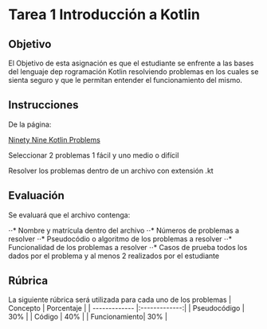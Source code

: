 # Tarea 1 Introducción a Kotlin

## Objetivo

El Objetivo de esta asignación es que el estudiante se enfrente a las bases del lenguaje dep rogramación Kotlin resolviendo problemas en los cuales se sienta seguro y que le permitan entender el funcionamiento del mismo.

## Instrucciones

De la página:

[Ninety Nine Kotlin Problems](https://github.com/dkandalov/kotlin-99)

Seleccionar 2 problemas 1 fácil y uno medio o difícil

Resolver los problemas dentro de un archivo con extensión .kt

## Evaluación

Se evaluará que el archivo contenga:

⋅⋅* Nombre y matrícula dentro del archivo
⋅⋅* Números de problemas a resolver
⋅⋅* Pseudocódio o algoritmo de los problemas a resolver
⋅⋅* Funcionalidad de los problemas a resolver
⋅⋅* Casos de prueba todos los dados por el problema y al menos 2 realizados por el estudiante

## Rúbrica

La siguiente rúbrica será utilizada para cada uno de los problemas
| Concepto      | Porcentaje    |
| ------------- |:-------------:|
| Pseudocódigo  | 30%           |
| Código        | 40%           |
| Funcionamiento| 30%           |
